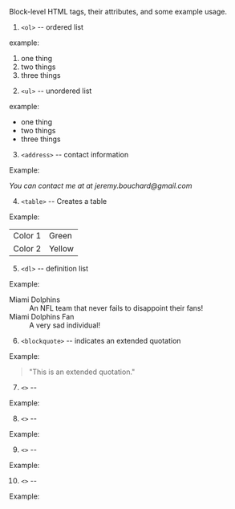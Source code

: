 Block-level HTML tags, their attributes, and some example usage.

1. `<ol>` -- ordered list

example:
<ol>
  <li>one thing</li>
  <li>two things</li>
  <li>three things</li>
</ol>

2. `<ul>` -- unordered list

example:

<ul>
  <li>one thing</li>
  <li>two things</li>
  <li>three things</li>
</ul>

3. `<address>` -- contact information

Example:

<address>
    You can contact me at at jeremy.bouchard@gmail.com <br>
</address>

4. `<table>` -- Creates a table

Example:

<table>
  <tr>
    <td>Color 1</td>
    <td>Green</td>
  </tr>
  <tr>
    <td>Color 2</td>
    <td>Yellow</td>
  </tr>
</table>

5. `<dl>` -- definition list

Example:

<dl>
  <dt>Miami Dolphins</dt>
  <dd>An NFL team that never fails to disappoint their fans!</dd>
  <dt>Miami Dolphins Fan</dt>
  <dd>A very sad individual!</dd>
</dl>

6. `<blockquote>` -- indicates an extended quotation

Example:

<blockquote>
  <p>"This is an extended quotation."</p>
</blockquote>

7. `<>` -- 

Example:

8. `<>` -- 

Example:

9. `<>` -- 

Example:

10. `<>` -- 

Example:
